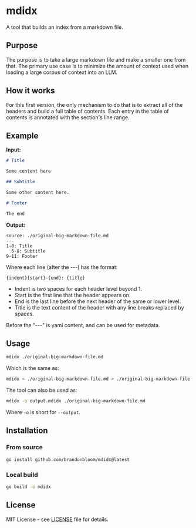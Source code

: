 # mdidx

A tool that builds an index from a markdown file.

## Purpose

The purpose is to take a large markdown file and make a smaller one from that. 
The primary use case is to minimize the amount of context used when loading a 
large corpus of context into an LLM.

## How it works

For this first version, the only mechanism to do that is to extract all of the 
headers and build a full table of contents. Each entry in the table of contents 
is annotated with the section's line range.

## Example

**Input:**

```markdown
# Title

Some content here

## Subtitle

Some other content here.

# Footer

The end
```

**Output:**

```
source: ./original-big-markdown-file.md
---
1-8: Title
  5-8: Subtitle
9-11: Footer
```

Where each line (after the ---) has the format:

`{indent}{start}-{end}: {title}`

- Indent is two spaces for each header level beyond 1.
- Start is the first line that the header appears on.
- End is the last line before the next header of the same or lower level.
- Title is the text content of the header with any line breaks replaced by spaces.

Before the "---" is yaml content, and can be used for metadata.

## Usage

```bash
mdidx ./original-big-markdown-file.md
```

Which is the same as:

```bash
mdidx < ./original-big-markdown-file.md > ./original-big-markdown-file.mdidx
```

The tool can also be used as:

```bash
mdidx -o output.mdidx ./original-big-markdown-file.md
```

Where `-o` is short for `--output`.

## Installation

### From source

```bash
go install github.com/brandonbloom/mdidx@latest
```

### Local build

```bash
go build -o mdidx
```

## License

MIT License - see [LICENSE](LICENSE) file for details.